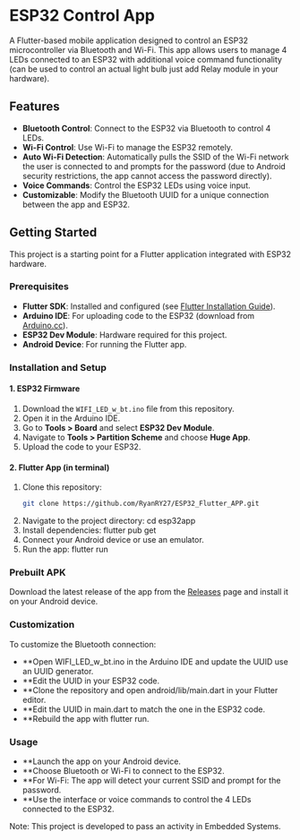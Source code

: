 # ESP32 Control App

A Flutter-based mobile application designed to control an ESP32 microcontroller via Bluetooth and Wi-Fi. This app allows users to manage 4 LEDs connected to an ESP32 with additional voice command functionality (can be used to control an actual light bulb just add Relay module in your hardware).

## Features

- **Bluetooth Control**: Connect to the ESP32 via Bluetooth to control 4 LEDs.
- **Wi-Fi Control**: Use Wi-Fi to manage the ESP32 remotely.
- **Auto Wi-Fi Detection**: Automatically pulls the SSID of the Wi-Fi network the user is connected to and prompts for the password (due to Android security restrictions, the app cannot access the password directly).
- **Voice Commands**: Control the ESP32 LEDs using voice input.
- **Customizable**: Modify the Bluetooth UUID for a unique connection between the app and ESP32.

## Getting Started

This project is a starting point for a Flutter application integrated with ESP32 hardware.

### Prerequisites

- **Flutter SDK**: Installed and configured (see [Flutter Installation Guide](https://flutter.dev/docs/get-started/install)).
- **Arduino IDE**: For uploading code to the ESP32 (download from [Arduino.cc](https://www.arduino.cc/en/software)).
- **ESP32 Dev Module**: Hardware required for this project.
- **Android Device**: For running the Flutter app.

### Installation and Setup

#### 1. ESP32 Firmware
1. Download the `WIFI_LED_w_bt.ino` file from this repository.
2. Open it in the Arduino IDE.
3. Go to **Tools > Board** and select **ESP32 Dev Module**.
4. Navigate to **Tools > Partition Scheme** and choose **Huge App**.
5. Upload the code to your ESP32.

#### 2. Flutter App (in terminal)
1. Clone this repository:
   ```bash
   git clone https://github.com/RyanRY27/ESP32_Flutter_APP.git 
2. Navigate to the project directory: 
  cd esp32app 
3. Install dependencies: 
  flutter pub get 
4. Connect your Android device or use an emulator. 
5. Run the app:
  flutter run

### Prebuilt APK 
Download the latest release of the app from the [Releases](https://github.com/RyanRY27/ESP32_Flutter_APP/releases/tag/v1.0.0) page and install it on your Android device. 

### Customization
To customize the Bluetooth connection:

- **Open WIFI_LED_w_bt.ino in the Arduino IDE and update the UUID use an UUID generator. 
- **Edit the UUID in your ESP32 code.
- **Clone the repository and open android/lib/main.dart in your Flutter editor.
- **Edit the UUID in main.dart to match the one in the ESP32 code.
- **Rebuild the app with flutter run. 

### Usage
- **Launch the app on your Android device.
- **Choose Bluetooth or Wi-Fi to connect to the ESP32.
- **For Wi-Fi: The app will detect your current SSID and prompt for the password.
- **Use the interface or voice commands to control the 4 LEDs connected to the ESP32. 

Note: This project is developed to pass an activity in Embedded Systems.

